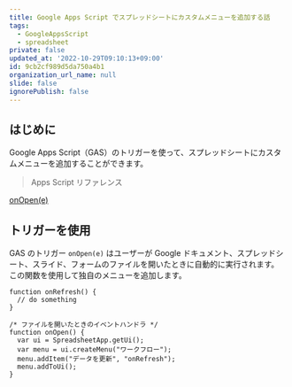 ```yaml
---
title: Google Apps Script でスプレッドシートにカスタムメニューを追加する話
tags:
  - GoogleAppsScript
  - spreadsheet
private: false
updated_at: '2022-10-29T09:10:13+09:00'
id: 9cb2cf989d5da750a4b1
organization_url_name: null
slide: false
ignorePublish: false
---
```

## はじめに

Google Apps Script（GAS）のトリガーを使って、スプレッドシートにカスタムメニューを追加することができます。

> Apps Script リファレンス

[onOpen(e)](https://developers.google.com/apps-script/guides/triggers#onopene)

## トリガーを使用

GAS のトリガー `onOpen(e)` はユーザーが Google ドキュメント、スプレッドシート、スライド、フォームのファイルを開いたときに自動的に実行されます。
この関数を使用して独自のメニューを追加します。

```
function onRefresh() {
  // do something
}

/* ファイルを開いたときのイベントハンドラ */
function onOpen() {
  var ui = SpreadsheetApp.getUi();
  var menu = ui.createMenu("ワークフロー");
  menu.addItem("データを更新", "onRefresh");
  menu.addToUi();
}
```
